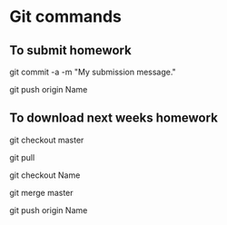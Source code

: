 # Git commands

## To submit homework

git commit -a -m "My submission message."

git push origin Name

## To download next weeks homework

git checkout master

git pull

git checkout Name

git merge master

git push origin Name

